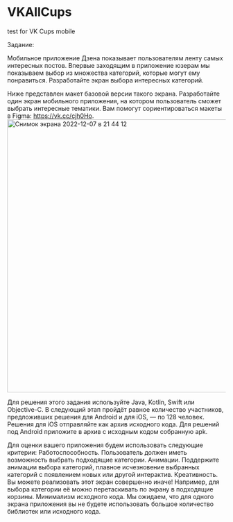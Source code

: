 # VKAllCups
test for VK Cups mobile

Задание: 

Мобильное приложение Дзена показывает пользователям ленту самых интересных постов. Впервые заходящим в приложение юзерам мы показываем выбор из множества категорий, которые могут ему понравиться. Разработайте экран выбора интересных категорий.

Ниже представлен макет базовой версии такого экрана. Разработайте один экран мобильного приложения, на котором пользователь сможет выбрать интересные тематики. Вам помогут сориентироваться макеты в Figma: https://vk.cc/cjh0Ho.
<img width="630" alt="Снимок экрана 2022-12-07 в 21 44 12" src="https://user-images.githubusercontent.com/21178207/206239153-f8acdda9-6705-4694-8c0b-62c635e3e400.png">

Для решения этого задания используйте Java, Kotlin, Swift или Objective-C. В следующий этап пройдёт равное количество участников, предложивших решения для Android и для iOS, — по 128 человек. Решения для iOS отправляйте как архив исходного кода. Для решений под Android приложите в архив с исходным кодом собранную apk.

Для оценки вашего приложения будем использовать следующие критерии:
Работоспособность. Пользователь должен иметь возможность выбрать подходящие категории.
Анимации. Поддержите анимации выбора категорий, плавное исчезновение выбранных категорий с появлением новых или другой интерактив.
Креативность. Вы можете реализовать этот экран совершенно иначе! Например, для выбора категории её можно перетаскивать по экрану в подходящие корзины.
Минимализм исходного кода. Мы ожидаем, что для одного экрана приложения вы не будете использовать большое количество библиотек или исходного кода.
